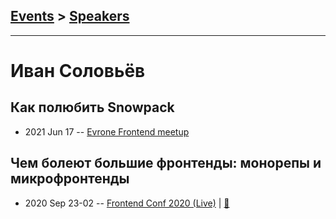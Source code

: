 ## [Events](../README.md) > [Speakers](../speakers.md)
---

# Иван Соловьёв

## Как полюбить Snowpack
- 2021 Jun 17 -- [Evrone Frontend meetup](https://youtu.be/McR7Tb2EJOo)    
## Чем болеют большие фронтенды: монорепы и микрофронтенды
- 2020 Sep 23-02 -- [Frontend Conf 2020 (Live)](https://www.youtube.com/watch?v=P0UJ-nrSi34)  | [:notebook:](https://drive.google.com/file/d/19tLGzPRYb-Xz63OUSbjeNPKzpYPuf3M_/view)  
